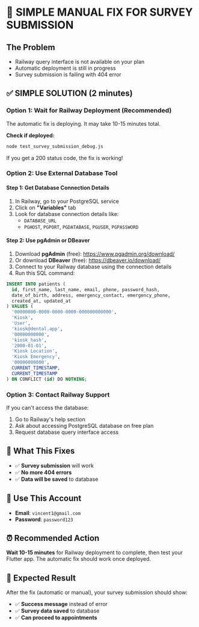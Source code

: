 # 🚨 SIMPLE MANUAL FIX FOR SURVEY SUBMISSION

## The Problem
- Railway query interface is not available on your plan
- Automatic deployment is still in progress
- Survey submission is failing with 404 error

## ✅ SIMPLE SOLUTION (2 minutes)

### Option 1: Wait for Railway Deployment (Recommended)
The automatic fix is deploying. It may take 10-15 minutes total.

**Check if deployed:**
```bash
node test_survey_submission_debug.js
```

If you get a 200 status code, the fix is working!

### Option 2: Use External Database Tool

#### Step 1: Get Database Connection Details
1. In Railway, go to your PostgreSQL service
2. Click on **"Variables"** tab
3. Look for database connection details like:
   - `DATABASE_URL`
   - `PGHOST`, `PGPORT`, `PGDATABASE`, `PGUSER`, `PGPASSWORD`

#### Step 2: Use pgAdmin or DBeaver
1. Download **pgAdmin** (free): https://www.pgadmin.org/download/
2. Or download **DBeaver** (free): https://dbeaver.io/download/
3. Connect to your Railway database using the connection details
4. Run this SQL command:

```sql
INSERT INTO patients (
  id, first_name, last_name, email, phone, password_hash, 
  date_of_birth, address, emergency_contact, emergency_phone,
  created_at, updated_at
) VALUES (
  '00000000-0000-0000-0000-000000000000',
  'Kiosk',
  'User',
  'kiosk@dental.app',
  '00000000000',
  'kiosk_hash',
  '2000-01-01',
  'Kiosk Location',
  'Kiosk Emergency',
  '00000000000',
  CURRENT_TIMESTAMP,
  CURRENT_TIMESTAMP
) ON CONFLICT (id) DO NOTHING;
```

### Option 3: Contact Railway Support
If you can't access the database:
1. Go to Railway's help section
2. Ask about accessing PostgreSQL database on free plan
3. Request database query interface access

## 🎯 What This Fixes
- ✅ **Survey submission** will work
- ✅ **No more 404 errors**
- ✅ **Data will be saved** to database

## 📱 Use This Account
- **Email**: `vincent1@gmail.com`
- **Password**: `password123`

## ⏰ Recommended Action
**Wait 10-15 minutes** for Railway deployment to complete, then test your Flutter app. The automatic fix should work once deployed.

## 🚀 Expected Result
After the fix (automatic or manual), your survey submission should show:
- ✅ **Success message** instead of error
- ✅ **Survey data saved** to database
- ✅ **Can proceed to appointments** 
